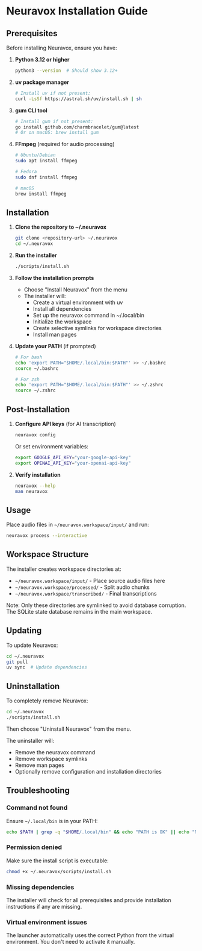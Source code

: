 # Neuravox Installation Guide

## Prerequisites

Before installing Neuravox, ensure you have:

1. **Python 3.12 or higher**
   ```bash
   python3 --version  # Should show 3.12+
   ```

2. **uv package manager**
   ```bash
   # Install uv if not present:
   curl -LsSf https://astral.sh/uv/install.sh | sh
   ```

3. **gum CLI tool**
   ```bash
   # Install gum if not present:
   go install github.com/charmbracelet/gum@latest
   # Or on macOS: brew install gum
   ```

4. **FFmpeg** (required for audio processing)
   ```bash
   # Ubuntu/Debian
   sudo apt install ffmpeg
   
   # Fedora
   sudo dnf install ffmpeg
   
   # macOS
   brew install ffmpeg
   ```

## Installation

1. **Clone the repository to ~/.neuravox**
   ```bash
   git clone <repository-url> ~/.neuravox
   cd ~/.neuravox
   ```

2. **Run the installer**
   ```bash
   ./scripts/install.sh
   ```

3. **Follow the installation prompts**
   - Choose "Install Neuravox" from the menu
   - The installer will:
     - Create a virtual environment with uv
     - Install all dependencies
     - Set up the neuravox command in ~/.local/bin
     - Initialize the workspace
     - Create selective symlinks for workspace directories
     - Install man pages

4. **Update your PATH** (if prompted)
   ```bash
   # For bash
   echo 'export PATH="$HOME/.local/bin:$PATH"' >> ~/.bashrc
   source ~/.bashrc
   
   # For zsh
   echo 'export PATH="$HOME/.local/bin:$PATH"' >> ~/.zshrc
   source ~/.zshrc
   ```

## Post-Installation

1. **Configure API keys** (for AI transcription)
   ```bash
   neuravox config
   ```
   
   Or set environment variables:
   ```bash
   export GOOGLE_API_KEY="your-google-api-key"
   export OPENAI_API_KEY="your-openai-api-key"
   ```

2. **Verify installation**
   ```bash
   neuravox --help
   man neuravox
   ```

## Usage

Place audio files in `~/neuravox.workspace/input/` and run:
```bash
neuravox process --interactive
```

## Workspace Structure

The installer creates workspace directories at:
- `~/neuravox.workspace/input/` - Place source audio files here
- `~/neuravox.workspace/processed/` - Split audio chunks
- `~/neuravox.workspace/transcribed/` - Final transcriptions

Note: Only these directories are symlinked to avoid database corruption. The SQLite state database remains in the main workspace.

## Updating

To update Neuravox:
```bash
cd ~/.neuravox
git pull
uv sync  # Update dependencies
```

## Uninstallation

To completely remove Neuravox:
```bash
cd ~/.neuravox
./scripts/install.sh
```
Then choose "Uninstall Neuravox" from the menu.

The uninstaller will:
- Remove the neuravox command
- Remove workspace symlinks
- Remove man pages
- Optionally remove configuration and installation directories

## Troubleshooting

### Command not found
Ensure `~/.local/bin` is in your PATH:
```bash
echo $PATH | grep -q "$HOME/.local/bin" && echo "PATH is OK" || echo "Need to add to PATH"
```

### Permission denied
Make sure the install script is executable:
```bash
chmod +x ~/.neuravox/scripts/install.sh
```

### Missing dependencies
The installer will check for all prerequisites and provide installation instructions if any are missing.

### Virtual environment issues
The launcher automatically uses the correct Python from the virtual environment. You don't need to activate it manually.